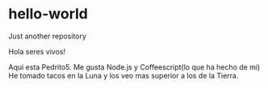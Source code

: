 # hello-world
Just another repository

Hola seres vivos!

Aqui esta Pedrito5. Me gusta Node.js y Coffeescript(lo que ha hecho de mi)
He tomado tacos en la Luna y los veo mas superior a los de la Tierra.
